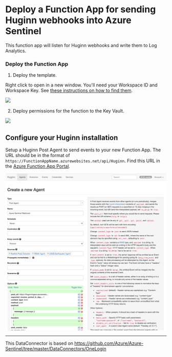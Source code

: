 # Deploy a Function App for sending Huginn webhooks into Azure Sentinel

This function app will listen for Huginn webhooks and write them to Log Analytics.

### Deploy the Function App

1.  Deploy the template.

Right click to open in a new window. You'll need your Workspace ID and Workspace Key. See [these instructions on how to find them](https://docs.microsoft.com/en-us/azure/azure-monitor/platform/agent-windows#obtain-workspace-id-and-key).

<a href="https://portal.azure.com/#create/Microsoft.Template/uri/https%3A%2F%2Fraw.githubusercontent.com%2Fcantino%2FAzure-Sentinel-Huginn-DataConnector%2Fmaster%2Fazuredeploy.json" target="_blank">
    <img src="https://aka.ms/deploytoazurebutton" />
</a>


2. Deploy permissions for the function to the Key Vault.

<a href="https://portal.azure.com/#create/Microsoft.Template/uri/https%3A%2F%2Fraw.githubusercontent.com%2Fcantino%2FAzure-Sentinel-Huginn-DataConnector%2Fmaster%2Fazuredeploy_kv.json" target="_blank">
    <img src="https://aka.ms/deploytoazurebutton" />
</a>

## Configure your Huginn installation

Setup a Huginn Post Agent to send events to your new Function App. The URL should be in the format of `https://FunctionAppName.azurewebsites.net/api/Huginn`. Find this URL in the [Azure Function App Portal](https://portal.azure.com/#blade/HubsExtension/BrowseResource/resourceType/Microsoft.Web%2Fsites/kind/functionapp).

![Example](img/new-agent.png)

---

This DataConnector is based on https://github.com/Azure/Azure-Sentinel/tree/master/DataConnectors/OneLogin
